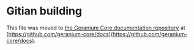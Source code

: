 Gitian building
================

This file was moved to [the Geranium Core documentation repository](https://github.com/geranium-core/docs/blob/master/gitian-building.md) at [https://github.com/geranium-core/docs](https://github.com/geranium-core/docs).
